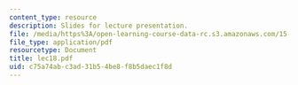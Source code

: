 ```yaml
---
content_type: resource
description: Slides for lecture presentation.
file: /media/https%3A/open-learning-course-data-rc.s3.amazonaws.com/15-511-financial-accounting-summer-2004/c75a74abc3ad31b54be8f8b5daec1f8d_lec18.pdf
file_type: application/pdf
resourcetype: Document
title: lec18.pdf
uid: c75a74ab-c3ad-31b5-4be8-f8b5daec1f8d
---
```

